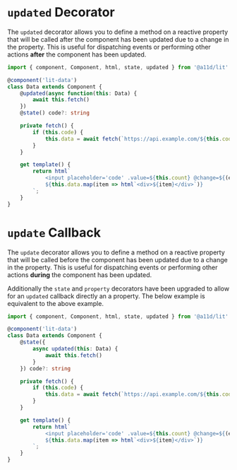 # `updated` Decorator

The `updated` decorator allows you to define a method on a reactive property that will be called after the component has been updated due to a change in the property. This is useful for dispatching events or performing other actions **after** the component has been updated.

```ts
import { component, Component, html, state, updated } from '@a11d/lit'

@component('lit-data')
class Data extends Component {
    @updated(async function(this: Data) {
        await this.fetch()
    })
    @state() code?: string

    private fetch() {
        if (this.code) {
            this.data = await fetch(`https://api.example.com/${this.code}`)
        }
    }

    get template() {
        return html`
            <input placeholder='code' .value=${this.count} @change=${(e: Event) => this.count = Number((e.target as HTMLInputElement).value)} />
            ${this.data.map(item => html`<div>${item}</div>`)}
        `;
    }
}
```

# `update` Callback

The `update` decorator allows you to define a method on a reactive property that will be called before the component has been updated due to a change in the property. This is useful for dispatching events or performing other actions **during** the component has been updated.


Additionally the `state` and `property` decorators have been upgraded to allow for an `updated` callback directly an a property. The below example is equivalent to the above example.

```ts
import { component, Component, html, state, updated } from '@a11d/lit'

@component('lit-data')
class Data extends Component {
    @state({
        async updated(this: Data) {
            await this.fetch()
        }
    }) code?: string

    private fetch() {
        if (this.code) {
            this.data = await fetch(`https://api.example.com/${this.code}`)
        }
    }

    get template() {
        return html`
            <input placeholder='code' .value=${this.count} @change=${(e: Event) => this.count = Number((e.target as HTMLInputElement).value)} />
            ${this.data.map(item => html`<div>${item}</div>`)}
        `;
    }
}
```